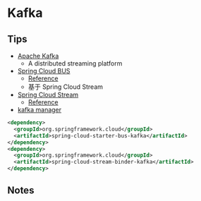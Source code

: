 # Kafka

## Tips

- [Apache Kafka](http://kafka.apache.org/)
  - A distributed streaming platform
- [Spring Cloud BUS](https://cloud.spring.io/spring-cloud-bus/)
  - [Reference](http://cloud.spring.io/spring-cloud-static/spring-cloud-bus/1.3.1.RELEASE/)
  - 基于 Spring Cloud Stream
- [Spring Cloud Stream](http://cloud.spring.io/spring-cloud-stream/)
  - [Reference](http://docs.spring.io/spring-cloud-stream/docs/current/reference/htmlsingle/index.html)
- [kafka manager](https://github.com/yahoo/kafka-manager)

```xml
<dependency>
  <groupId>org.springframework.cloud</groupId>
  <artifactId>spring-cloud-starter-bus-kafka</artifactId>
</dependency>
<dependency>
  <groupId>org.springframework.cloud</groupId>
  <artifactId>spring-cloud-stream-binder-kafka</artifactId>
</dependency>
```

## Notes
